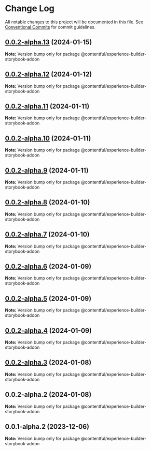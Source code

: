 # Change Log

All notable changes to this project will be documented in this file.
See [Conventional Commits](https://conventionalcommits.org) for commit guidelines.

## [0.0.2-alpha.13](https://github.com/contentful/experience-builder-storybook/compare/@contentful/experience-builder-storybook-addon@0.0.2-alpha.12...@contentful/experience-builder-storybook-addon@0.0.2-alpha.13) (2024-01-15)

**Note:** Version bump only for package @contentful/experience-builder-storybook-addon

## [0.0.2-alpha.12](https://github.com/contentful/experience-builder-storybook/compare/@contentful/experience-builder-storybook-addon@0.0.2-alpha.11...@contentful/experience-builder-storybook-addon@0.0.2-alpha.12) (2024-01-12)

**Note:** Version bump only for package @contentful/experience-builder-storybook-addon

## [0.0.2-alpha.11](https://github.com/contentful/experience-builder-storybook/compare/@contentful/experience-builder-storybook-addon@0.0.2-alpha.10...@contentful/experience-builder-storybook-addon@0.0.2-alpha.11) (2024-01-11)

**Note:** Version bump only for package @contentful/experience-builder-storybook-addon

## [0.0.2-alpha.10](https://github.com/contentful/experience-builder-storybook/compare/@contentful/experience-builder-storybook-addon@0.0.2-alpha.9...@contentful/experience-builder-storybook-addon@0.0.2-alpha.10) (2024-01-11)

**Note:** Version bump only for package @contentful/experience-builder-storybook-addon

## [0.0.2-alpha.9](https://github.com/contentful/experience-builder-storybook/compare/@contentful/experience-builder-storybook-addon@0.0.2-alpha.8...@contentful/experience-builder-storybook-addon@0.0.2-alpha.9) (2024-01-11)

**Note:** Version bump only for package @contentful/experience-builder-storybook-addon

## [0.0.2-alpha.8](https://github.com/contentful/experience-builder-storybook/compare/@contentful/experience-builder-storybook-addon@0.0.2-alpha.7...@contentful/experience-builder-storybook-addon@0.0.2-alpha.8) (2024-01-10)

**Note:** Version bump only for package @contentful/experience-builder-storybook-addon

## [0.0.2-alpha.7](https://github.com/contentful/experience-builder-storybook/compare/@contentful/experience-builder-storybook-addon@0.0.2-alpha.6...@contentful/experience-builder-storybook-addon@0.0.2-alpha.7) (2024-01-10)

**Note:** Version bump only for package @contentful/experience-builder-storybook-addon

## [0.0.2-alpha.6](https://github.com/contentful/experience-builder-storybook/compare/@contentful/experience-builder-storybook-addon@0.0.2-alpha.5...@contentful/experience-builder-storybook-addon@0.0.2-alpha.6) (2024-01-09)

**Note:** Version bump only for package @contentful/experience-builder-storybook-addon

## [0.0.2-alpha.5](https://github.com/contentful/experience-builder-storybook/compare/@contentful/experience-builder-storybook-addon@0.0.2-alpha.4...@contentful/experience-builder-storybook-addon@0.0.2-alpha.5) (2024-01-09)

**Note:** Version bump only for package @contentful/experience-builder-storybook-addon

## [0.0.2-alpha.4](https://github.com/contentful/experience-builder-storybook/compare/@contentful/experience-builder-storybook-addon@0.0.2-alpha.3...@contentful/experience-builder-storybook-addon@0.0.2-alpha.4) (2024-01-09)

**Note:** Version bump only for package @contentful/experience-builder-storybook-addon

## [0.0.2-alpha.3](https://github.com/contentful/experience-builder-storybook/compare/@contentful/experience-builder-storybook-addon@0.0.2-alpha.2...@contentful/experience-builder-storybook-addon@0.0.2-alpha.3) (2024-01-08)

**Note:** Version bump only for package @contentful/experience-builder-storybook-addon

## 0.0.2-alpha.2 (2024-01-08)

**Note:** Version bump only for package @contentful/experience-builder-storybook-addon

## 0.0.1-alpha.2 (2023-12-06)

**Note:** Version bump only for package @contentful/experience-builder-storybook-addon
